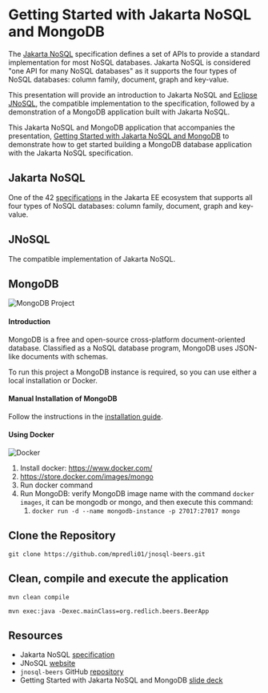 # Getting Started with Jakarta NoSQL and MongoDB

The [Jakarta NoSQL](https://jakarta.ee/specifications/nosql/) specification defines a set of APIs to provide a standard implementation for most NoSQL databases. Jakarta NoSQL is considered "one API for many NoSQL databases" as it supports the four types of NoSQL databases: column family, document, graph and key-value.

This presentation will provide an introduction to Jakarta NoSQL and [Eclipse JNoSQL](https://projects.eclipse.org/projects/technology.jnosql), the compatible implementation to the specification, followed by a demonstration of a MongoDB application built with Jakarta NoSQL.

This Jakarta NoSQL and MongoDB application that accompanies the presentation, [Getting Started with Jakarta NoSQL and MongoDB](https://redlich.net/pdf/portfolio/getting-started-with-jakarta-nosql-and-mongodb.pdf) to demonstrate how to get started building a MongoDB database application with the Jakarta NoSQL specification.

## Jakarta NoSQL

One of the 42 [specifications](https://jakarta.ee/specifications/) in the Jakarta EE ecosystem that supports all four types of NoSQL databases: column family, document, graph and key-value.

## JNoSQL

The compatible implementation of Jakarta NoSQL.

## MongoDB

![MongoDB Project](http://www.jnosql.org/img/logos/mongodb.png)
   
#### Introduction

MongoDB is a free and open-source cross-platform document-oriented database. Classified as a NoSQL database program, MongoDB uses JSON-like documents with schemas.

To run this project a MongoDB instance is required, so you can use either a local installation or Docker.

#### Manual Installation of MongoDB

Follow the instructions in the [installation guide](https://docs.mongodb.com/manual/installation/).

#### Using Docker

![Docker](https://www.docker.com/sites/default/files/horizontal_large.png)


1. Install docker: https://www.docker.com/
2. https://store.docker.com/images/mongo
3. Run docker command
4. Run MongoDB: verify MongoDB image name with the command `docker images`, it can be mongodb or mongo, and then execute this command:
   1. `docker run -d --name mongodb-instance -p 27017:27017 mongo`

## Clone the Repository

`git clone https://github.com/mpredli01/jnosql-beers.git`

## Clean, compile and execute the application

`mvn clean compile`

`mvn exec:java -Dexec.mainClass=org.redlich.beers.BeerApp`

## Resources

* Jakarta NoSQL [specification](https://jakarta.ee/specifications/nosql/)
* JNoSQL [website](http://www.jnosql.org/)
* `jnosql-beers` GitHub [repository](https://github.com/mpredli01/jnosql-beers)
* Getting Started with Jakarta NoSQL and MongoDB [slide deck](https://redlich.net/pdf/portfolio/getting-started-with-jakarta-nosql-and-mongodb.pdf)